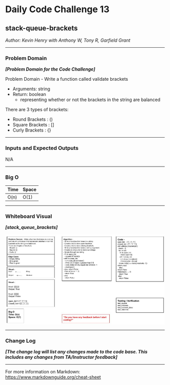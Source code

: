 # Daily Code Challenge 13

## stack-queue-brackets

*Author: Kevin Henry with Anthony W, Tony R, Garfield Grant*

---

### Problem Domain

***[Problem Domain for the Code Challenge]***

Problem Domain - Write a function called validate brackets
- Arguments: string
- Return: boolean
    - representing whether or not the brackets in the string are balanced

There are 3 types of brackets:
- Round Brackets : ()
- Square Brackets : []
- Curly Brackets : {}

---

### Inputs and Expected Outputs

N/A

---

### Big O

| Time | Space |
| :----------- | :----------- |
| O(n) | O(1) |

---

### Whiteboard Visual

***[stack_queue_brackets]***

![stack_queue_brackets](https://github.com/kevinhenry/data-structures-and-algorithms/blob/array-binary-search/python/code_challenges/img/stack_queue_brackets.jpg)

---

### Change Log

***[The change log will list any changes made to the code base. This includes any changes from TA/Instructor feedback]***

---

For more information on Markdown: https://www.markdownguide.org/cheat-sheet
